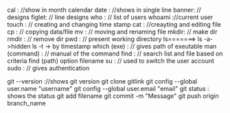 cal :   //show in month calendar
date :  //shows in single line
banner: // designs
figlet: // line designs
who :   // list of users
whoami ://current user
touch : // creating and changing time stamp
cat :   //creayting and editing file
cp :    // copying data/file
mv :    // moving and renaming file
mkdir:  // make dir
rmdir : // remove dir
pwd :   // present working directory
ls=======>
ls -a->hidden
ls -t -> by timestamp
which (exe) : // gives path of exeutable
man (command) : // manual of the command 
find  :   // search list and file based on criteria
	find (path) option filename
su :     // used to switch the user account 
sudo :   // gives authentication 

git --version ://shows git version
git clone gitlink
git config   --global user.name "username"
git config --global user.email "email"
git status : shows the status
git add filename 
git commit -m "Message"
git push origin branch_name

